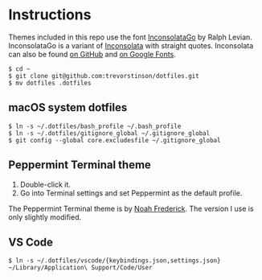 # Instructions

Themes included in this repo use the font [InconsolataGo](http://levien.com/type/myfonts/inconsolata/) by Ralph Levian. InconsolataGo is a variant of [Inconsolata](http://levien.com/type/myfonts/inconsolata.html) with straight quotes. Inconsolata can also be found [on GitHub](https://github.com/google/fonts/tree/master/ofl/inconsolata) and [on Google Fonts](https://fonts.google.com/specimen/Inconsolata).

```
$ cd ~
$ git clone git@github.com:trevorstinson/dotfiles.git
$ mv dotfiles .dotfiles
```

## macOS system dotfiles

```
$ ln -s ~/.dotfiles/bash_profile ~/.bash_profile
$ ln -s ~/.dotfiles/gitignore_global ~/.gitignore_global
$ git config --global core.excludesfile ~/.gitignore_global
```

## Peppermint Terminal theme

1. Double-click it.
2. Go into Terminal settings and set Peppermint as the default profile.

The Peppermint Terminal theme is by [Noah Frederick](https://noahfrederick.com/log/lion-terminal-theme-peppermint). The version I use is only slightly modified.

## VS Code

```
$ ln -s ~/.dotfiles/vscode/{keybindings.json,settings.json} ~/Library/Application\ Support/Code/User
```
